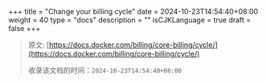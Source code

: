 +++
title = "Change your billing cycle"
date = 2024-10-23T14:54:40+08:00
weight = 40
type = "docs"
description = ""
isCJKLanguage = true
draft = false
+++

> 原文: [https://docs.docker.com/billing/core-billing/cycle/](https://docs.docker.com/billing/core-billing/cycle/)
>
> 收录该文档的时间：`2024-10-23T14:54:40+08:00`
